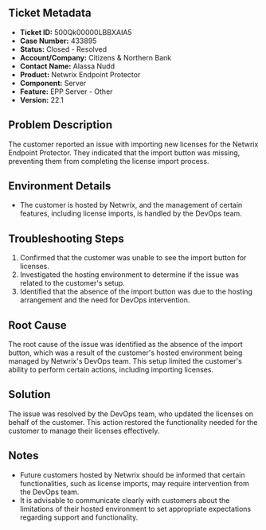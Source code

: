 ## Ticket Metadata
- **Ticket ID:** 500Qk00000LBBXAIA5
- **Case Number:** 433895
- **Status:** Closed - Resolved
- **Account/Company:** Citizens & Northern Bank
- **Contact Name:** Alassa Nudd
- **Product:** Netwrix Endpoint Protector
- **Component:** Server
- **Feature:** EPP Server - Other
- **Version:** 22.1

## Problem Description
The customer reported an issue with importing new licenses for the Netwrix Endpoint Protector. They indicated that the import button was missing, preventing them from completing the license import process.

## Environment Details
- The customer is hosted by Netwrix, and the management of certain features, including license imports, is handled by the DevOps team.

## Troubleshooting Steps
1. Confirmed that the customer was unable to see the import button for licenses.
2. Investigated the hosting environment to determine if the issue was related to the customer's setup.
3. Identified that the absence of the import button was due to the hosting arrangement and the need for DevOps intervention.

## Root Cause
The root cause of the issue was identified as the absence of the import button, which was a result of the customer's hosted environment being managed by Netwrix's DevOps team. This setup limited the customer's ability to perform certain actions, including importing licenses.

## Solution
The issue was resolved by the DevOps team, who updated the licenses on behalf of the customer. This action restored the functionality needed for the customer to manage their licenses effectively.

## Notes
- Future customers hosted by Netwrix should be informed that certain functionalities, such as license imports, may require intervention from the DevOps team.
- It is advisable to communicate clearly with customers about the limitations of their hosted environment to set appropriate expectations regarding support and functionality.